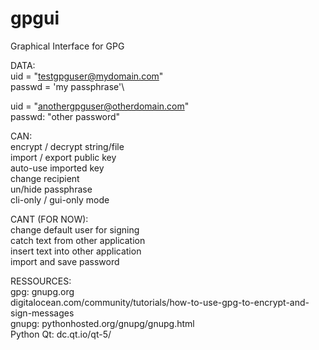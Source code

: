 # gpgui
Graphical Interface for GPG

DATA:\
uid = "testgpguser@mydomain.com"\
passwd = 'my passphrase'\

uid = "anothergpguser@otherdomain.com"\
passwd: "other password"

CAN:\
encrypt / decrypt string/file\
import / export public key\
auto-use imported key\
change recipient\
un/hide passphrase\
cli-only / gui-only mode

CANT (FOR NOW):\
change default user for signing\
catch text from other application\
insert text into other application\
import and save password

RESSOURCES:\
gpg: 		gnupg.org\
  			digitalocean.com/community/tutorials/how-to-use-gpg-to-encrypt-and-sign-messages\
gnupg:		pythonhosted.org/gnupg/gnupg.html\
Python Qt:	dc.qt.io/qt-5/

